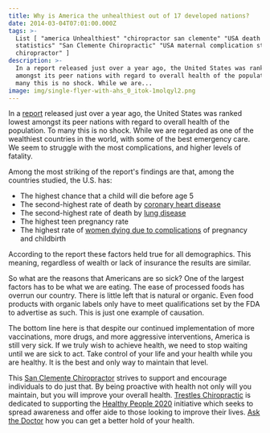 ```yaml
---
title: Why is America the unhealthiest out of 17 developed nations?
date: 2014-03-04T07:01:00.000Z
tags: >-
  List [ "america Unhealthiest" "chiropractor san clemente" "USA death
  statistics" "San Clemente Chiropractic" "USA maternal complication statistics" "chiropractor 92672" "Fast Food dead end" "chiropractor 92673" "Healthy People 2020" "orange county
  chiropractor" ]
description: >-
  In a report released just over a year ago, the United States was ranked lowest
  amongst its peer nations with regard to overall health of the population. To
  many this is no shock. While we are...
image: img/single-flyer-with-ahs_0_itok-1molqyl2.png
---
```

In a [report](http://www.nap.edu/catalog.php?record_id=13497 "international health") released just over a year ago, the United States was ranked lowest amongst its peer nations with regard to overall health of the population. To many this is no shock. While we are regarded as one of the wealthiest countries in the world, with some of the best emergency care. We seem to struggle with the most complications, and higher levels of fatality.

Among the most striking of the report's findings are that, among the countries studied, the U.S. has:

* The highest chance that a child will die before age 5
* The second-highest rate of death by [coronary heart disease](http://sites.nationalacademies.org/DBASSE/CPOP/DBASSE_080393#ischaemic-heart-disease)
* The second-highest rate of death by [lung disease](http://sites.nationalacademies.org/DBASSE/CPOP/DBASSE_080393#chronic-obstructive-pulmonary-disease)
* The highest teen pregnancy rate
* The highest rate of [women dying due to complications](http://sites.nationalacademies.org/DBASSE/CPOP/DBASSE_080393#maternal-conditions-related-to-pregnancy) of pregnancy and childbirth

According to the report these factors held true for all demographics. This meaning, regardless of wealth or lack of insurance the results are similar.

So what are the reasons that Americans are so sick? One of the largest factors has to be what we are eating. The ease of processed foods has overrun our country. There is little left that is natural or organic. Even food products with organic labels only have to meet qualifications set by the FDA to advertise as such. This is just one example of causation.

The bottom line here is that despite our continued implementation of more vaccinations, more drugs, and more aggressive interventions, America is still very sick. If we truly wish to achieve health, we need to stop waiting until we are sick to act. Take control of your life and your health while you are healthy. It is the best and only way to maintain that level.

This[](<>) [San Clemente Chiropractor](../meet-doctors.html "San Clemente Chiropractor") strives to support and encourage individuals to do just that. By being proactive with health not only will you maintain, but you will improve your overall health.[](<>) [Trestles Chiropractic](../index.html "Trestles Chiropractic") is dedicated to supporting the[](<>) [Healthy People 2020](http://www.healthypeople.gov/2020/about/default.aspx "Healthy People 2020") initiative which seeks to spread awareness and offer aide to those looking to improve their lives. [Ask the Doctor](../ask-doctor.html "Ask the Doctor") how you can get a better hold of your health.